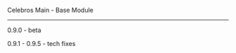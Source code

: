 Celebros Main - Base Module

-------------------------------

0.9.0 - beta

0.9.1 - 0.9.5 - tech fixes

